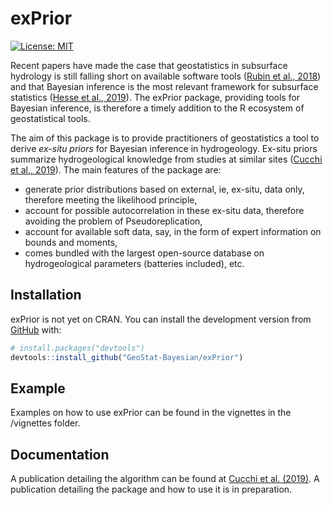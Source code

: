 
<!-- README.md is generated from README.Rmd. Please edit that file -->
exPrior
=======

<!-- badges: start -->
[![License: MIT](https://img.shields.io/badge/License-MIT-yellow.svg)](https://opensource.org/licenses/MIT) <!-- badges: end -->

Recent papers have made the case that geostatistics in subsurface hydrology is still falling short on available software tools ([Rubin et al., 2018](https://www.hydrol-earth-syst-sci.net/22/5675/2018/)) and that Bayesian inference is the most relevant framework for subsurface statistics ([Hesse et al., 2019](https://www.frontiersin.org/articles/10.3389/feart.2019.00118/full)). The exPrior package, providing tools for Bayesian inference, is therefore a timely addition to the R ecosystem of geostatistical tools.

The aim of this package is to provide practitioners of geostatistics a tool to derive *ex-situ priors* for Bayesian inference in hydrogeology. Ex-situ priors summarize hydrogeological knowledge from studies at similar sites ([Cucchi et al., 2019](https://www.sciencedirect.com/science/article/abs/pii/S0309170818309059)). The main features of the package are:

-   generate prior distributions based on external, ie, ex-situ, data only, therefore meeting the likelihood principle,
-   account for possible autocorrelation in these ex-situ data, therefore avoiding the problem of Pseudoreplication,
-   account for available soft data, say, in the form of expert information on bounds and moments,
-   comes bundled with the largest open-source database on hydrogeological parameters (batteries included), etc.

Installation
------------

exPrior is not yet on CRAN. You can install the development version from [GitHub](https://github.com/) with:

``` r
# install.packages("devtools")
devtools::install_github("GeoStat-Bayesian/exPrior")
```

Example
-------

Examples on how to use exPrior can be found in the vignettes in the /vignettes folder.

Documentation
-------------

A publication detailing the algorithm can be found at [Cucchi et al. (2019)](https://www.sciencedirect.com/science/article/abs/pii/S0309170818309059). A publication detailing the package and how to use it is in preparation.
